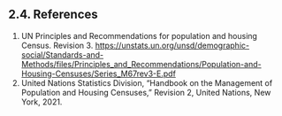 ## 2.4.	References
1.	UN Principles and Recommendations for population and housing Census. Revision 3. https://unstats.un.org/unsd/demographic-social/Standards-and-Methods/files/Principles_and_Recommendations/Population-and-Housing-Censuses/Series_M67rev3-E.pdf 
2.	United Nations Statistics Division, “Handbook on the Management of Population and Housing Censuses,” Revision 2, United Nations, New York, 2021.
